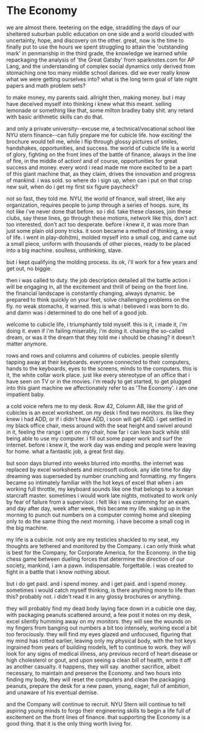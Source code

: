 
# The Economy

we are almost there. teetering on the edge, straddling the days of our sheltered suburban public education on one side and a world clouded with uncertainty, hope, and discovery on the other. great, now is the time to finally put to use the hours we spent struggling to attain the 'outstanding mark' in penmanship in the third grade, the knowledge we learned while repackaging the analysis of 'the Great Gatsby' from sparknotes.com for AP Lang, and the understanding of complex social dynamics only derived from stomaching one too many middle school dances. did we ever really know what we were getting ourselves into? what is the long term goal of late night papers and math problem sets?

to make money, my parents said. allright then, making money. but i may have deceived myself into thinking i knew what this meant. selling lemonade or something like that, some milton bradley baby shit. any retard with basic arithmetic skills can do that.

and only a private university--excuse me, a technical/vocational school like NYU stern finance--can fully prepare me for cubicle life. how exciting! the brochure would tell me, while i flip through glossy pictures of smiles, handshakes, opportunities, and success. the world of cubicle life is a world of glory, fighting on the front lines of the battle of finance, always in the line of fire, in the middle of action! and of course, opportunities for great success and money. every word i read made me more excited to be a part of this giant machine that, as they claim, drives the innovation and progress of mankind. i was sold. so where do i sign up, when can i put on that crisp new suit, when do i get my first six figure paycheck?

not so fast, they told me. NYU, the world of finance, wall street, like any organization, requires people to jump through a series of hoops. sure, its not like i've never done that before. so i did. take these classes, join these clubs, say these lines, go through these motions, network like this, don't act too interested, don't act too desperate. before i knew it, it was more than just some plain old pony tricks. it soon became a method of thinking, a way of life. i went in play-doh(tm), molded myself into a small cog, and came out a small piece, uniform with thousands of other pieces, ready to be placed into a big machine. soulless, unthinking, slave.

but i kept qualifying the molding process. its ok, i'll work for a few years and get out, no biggie.

then i was called to duty. the job description detailed all the battle action i will be engaging in, all the excitement and thrill of being on the front line. the financial landscape is constantly changing, always dynamic. be prepared to think quickly on your feet, solve challenging problems on the fly. no weak stomachs, it warned. this is what i believed i was born to do. and damn was i determined to do one hell of a good job.

welcome to cubicle life, i triumphantly told myself. this is it, i made it, i'm doing it. even if i'm failing miserably, i'm doing it. chasing the so-called dream, or was it the dream that they told me i should be chasing? it doesn't matter anymore.

rows and rows and columns and columns of cubicles. people silently tapping away at their keyboards. everyone connected to their computers, hands to the keyboards, eyes to the screens, minds to the computers. this is it, the white collar work place. just like every stereotype of an office that i have seen on TV or in the movies. i'm ready to get started, to get plugged into this giant machine we affectionately refer to as 'The Economy'. i am one impatient baby.

a cold voice refers me to my desk. Row 42, Column AB, like the grid of cubicles is an excel worksheet. on my desk i find two monitors. its like they knew i had ADD, or if i didn't have ADD, i soon will get ADD. i get settled in my black office chair, mess around with the seat height and swivel around in it, feeling the range i get on my chair, how far i can lean back while still being able to use my computer. i fill out some paper work and surf the internet. before i knew it, the work day was ending and people were leaving for home. what a fantastic job, a great first day.

but soon days blurred into weeks blurred into months. the internet was replaced by excel worksheets and microsoft outlook. any idle time for day dreaming was superseded by number crunching and formatting. my fingers became so intimately familiar with the hot keys of excel that when i am working full throttle, my keyboard sounds like one that belongs to a korean starcraft master. sometimes i would work late nights, motivated to work only by fear of failure from a supervisor. i felt like i was cramming for an exam. and day after day, week after week, this became my life. waking up in the morning to punch out numbers on a computer coming home and sleeping only to do the same thing the next morning. i have become a small cog in the big machine.

my life is a cubicle. not only are my testicles shackled to my seat, my thoughts are tethered and monitored by the Company. i can only think what is best for the Company, for Corporate America, for the Economy. in the big chess game between dueling forces that determine the direction of our society, mankind, i am a pawn. indispensable. forgettable. i was created to fight in a battle that i know nothing about.

but i do get paid. and i spend money. and i get paid. and i spend money. sometimes i would catch myself thinking, is there anything more to life than this? probably not. i didn't read it in any glossy brochures or anything.

they will probably find my dead body laying face down in a cubicle one day, with packaging peanuts scattered around, a few post it notes on my desk, excel silently humming away on my monitors. they will see the wounds on my fingers from banging out numbers a bit too intensely, working excel a bit too ferociously. they will find my eyes glazed and unfocused, figuring that my mind has rotted earlier, leaving only my physical body, with the hot keys ingrained from years of building models, left to continue to work. they will look for any signs of medical illness, any previous record of heart disease or high cholesterol or gout, and upon seeing a clean bill of health, write it off as another casualty. it happens, they will say. another sacrifice, albeit necessary, to maintain and preserve the Economy. and two hours into finding my body, they will reset the computers and clean the packaging peanuts, prepare the desk for a new pawn, young, eager, full of ambition, and unaware of his eventual demise.

and the Company will continue to recruit. NYU Stern will continue to tell aspiring young minds to forgo their engineering skills to begin a life full of excitement on the front lines of finance. that supporting the Economy is a good thing. that it is the only thing worth living for.